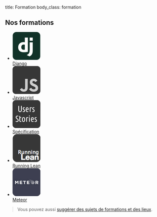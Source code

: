 title: Formation
body_class: formation

## Nos formations

<ul class="formations-list">
    <li>
        <a href="/formation/django/">
            <img src="/static/images/django-logo.png"><br>Django</a>
    </li>
    <li>
        <a href="/formation/javascript/">
            <img src="/static/images/javascript-logo.png"><br>Javascript</a>
    </li>
    <li>
        <a href="/formation/specification/">
            <img src="/static/images/specification-logo.png"><br>Spécification</a>
    </li>
    <li>
        <a href="/formation/running-lean/">
            <img src="/static/images/runninglean-logo.png"><br>Running Lean</a>
    </li>
     <li>
        <a href="/formation/meteor/">
            <img src="/static/images/meteor-logo.png"><br>Meteor</a>
    </li>
</ul>

<blockquote>Vous pouvez aussi <a href="http://workshop.scopyleft.fr">suggérer des sujets de formations et des lieux</a>.</blockquote>
